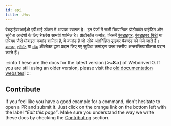 ```yaml
---
id: api
title: परिचय
---
```


वेबड्राईवरआईओ एपीआई डॉक्स में आपका स्वागत है। इन पेजों में सभी क्रियान्वित प्रोटोकॉल बाइंडिंग और सुविधा आदेशों के लिए रेफरेंस सामग्री शामिल है। प्रोटोकॉल कमांड, जिसमें [वेबड्राइवर](/docs/api/webdriver), [वेबड्राइवर बिडी](/docs/api/webdriverBidi) या [एपियम](http://appium.io) जैसे मोबाइल कमांड शामिल हैं, वे कमांड हैं जो सीधे अंतर्निहित ड्राइवर बैकएंड को भेजे जाते हैं। [`ब्राउज़र`](/docs/api/browser), [`एलिमेंट`](/docs/api/element) या [`मॉक`](/docs/api/mock) ऑब्जेक्ट द्वारा प्रदान किए गए सुविधा कमांड्स उच्च स्तरीय अन्तरक्रियाशीलता प्रदान करते हैं।

:::info
These are the docs for the latest version (__>=8.x__) of WebdriverIO. If you are still using an older version, please visit the [old documentation websites](/versions)!
:::

## Contribute

If you feel like you have a good example for a command, don't hesitate to open a PR and submit it. Just click on the orange link on the bottom left with the label _“Edit this page”_. Make sure you understand the way we write these docs by checking the [Contributing](https://github.com/webdriverio/webdriverio/blob/main/CONTRIBUTING.md) section.
